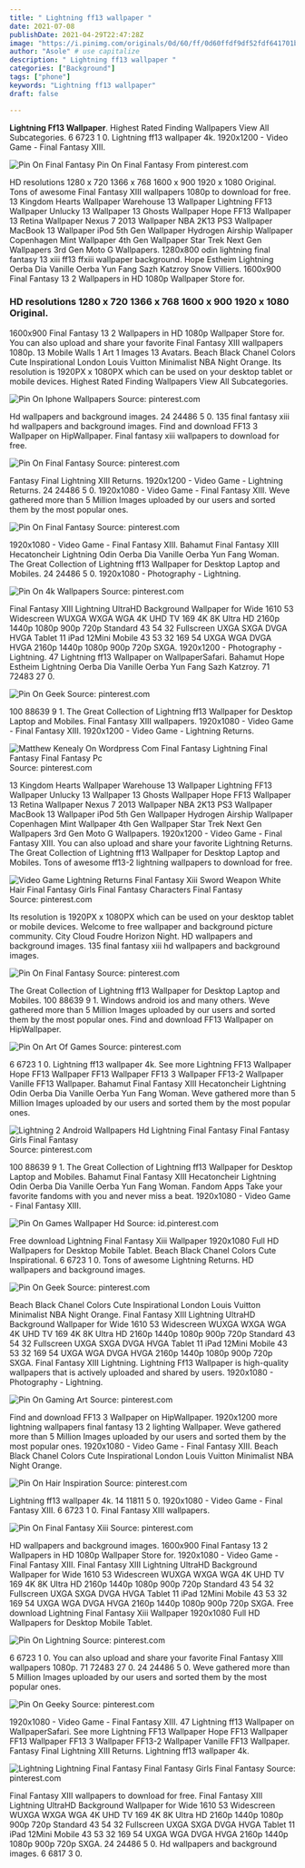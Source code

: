 ```yaml
---
title: " Lightning ff13 wallpaper "
date: 2021-07-08
publishDate: 2021-04-29T22:47:28Z
image: "https://i.pinimg.com/originals/0d/60/ff/0d60ffdf9df52fdf641701bdca56823d.jpg"
author: "Asole" # use capitalize
description: " Lightning ff13 wallpaper "
categories: ["Background"]
tags: ["phone"]
keywords: "Lightning ff13 wallpaper"
draft: false

---
```



**Lightning Ff13 Wallpaper**. Highest Rated Finding Wallpapers View All Subcategories. 6 6723 1 0. Lightning ff13 wallpaper 4k. 1920x1200 - Video Game - Final Fantasy XIII.

![Pin On Final Fantasy](https://i.pinimg.com/originals/79/7e/77/797e77545054ba566b8351bb2e30266d.jpg "Pin On Final Fantasy")
Pin On Final Fantasy From pinterest.com


HD resolutions 1280 x 720 1366 x 768 1600 x 900 1920 x 1080 Original. Tons of awesome Final Fantasy XIII wallpapers 1080p to download for free. 13 Kingdom Hearts Wallpaper Warehouse 13 Wallpaper Lightning FF13 Wallpaper Unlucky 13 Wallpaper 13 Ghosts Wallpaper Hope FF13 Wallpaper 13 Retina Wallpaper Nexus 7 2013 Wallpaper NBA 2K13 PS3 Wallpaper MacBook 13 Wallpaper iPod 5th Gen Wallpaper Hydrogen Airship Wallpaper Copenhagen Mint Wallpaper 4th Gen Wallpaper Star Trek Next Gen Wallpapers 3rd Gen Moto G Wallpapers. 1280x800 odin lightning final fantasy 13 xiii ff13 ffxiii wallpaper background. Hope Estheim Lightning Oerba Dia Vanille Oerba Yun Fang Sazh Katzroy Snow Villiers. 1600x900 Final Fantasy 13 2 Wallpapers in HD 1080p Wallpaper Store for.

### HD resolutions 1280 x 720 1366 x 768 1600 x 900 1920 x 1080 Original.

1600x900 Final Fantasy 13 2 Wallpapers in HD 1080p Wallpaper Store for. You can also upload and share your favorite Final Fantasy XIII wallpapers 1080p. 13 Mobile Walls 1 Art 1 Images 13 Avatars. Beach Black Chanel Сolors Cute Inspirational London Louis Vuitton Minimalist NBA Night Orange. Its resolution is 1920PX x 1080PX which can be used on your desktop tablet or mobile devices. Highest Rated Finding Wallpapers View All Subcategories.


![Pin On Iphone Wallpapers](https://i.pinimg.com/originals/f8/2a/98/f82a98faf21a4e3c9ec68451cfff448a.jpg "Pin On Iphone Wallpapers")
Source: pinterest.com

Hd wallpapers and background images. 24 24486 5 0. 135 final fantasy xiii hd wallpapers and background images. Find and download FF13 3 Wallpaper on HipWallpaper. Final fantasy xiii wallpapers to download for free.

![Pin On Final Fantasy](https://i.pinimg.com/originals/79/7e/77/797e77545054ba566b8351bb2e30266d.jpg "Pin On Final Fantasy")
Source: pinterest.com

Fantasy Final Lightning XIII Returns. 1920x1200 - Video Game - Lightning Returns. 24 24486 5 0. 1920x1080 - Video Game - Final Fantasy XIII. Weve gathered more than 5 Million Images uploaded by our users and sorted them by the most popular ones.

![Pin On Final Fantasy](https://i.pinimg.com/originals/d9/20/4b/d9204b72ac381f7c84502c36729748e9.png "Pin On Final Fantasy")
Source: pinterest.com

1920x1080 - Video Game - Final Fantasy XIII. Bahamut Final Fantasy XIII Hecatoncheir Lightning Odin Oerba Dia Vanille Oerba Yun Fang Woman. The Great Collection of Lightning ff13 Wallpaper for Desktop Laptop and Mobiles. 24 24486 5 0. 1920x1080 - Photography - Lightning.

![Pin On 4k Wallpapers](https://i.pinimg.com/originals/00/a9/f4/00a9f4dd23b3e1eb1bc8d99f9d218698.jpg "Pin On 4k Wallpapers")
Source: pinterest.com

Final Fantasy XIII Lightning UltraHD Background Wallpaper for Wide 1610 53 Widescreen WUXGA WXGA WGA 4K UHD TV 169 4K 8K Ultra HD 2160p 1440p 1080p 900p 720p Standard 43 54 32 Fullscreen UXGA SXGA DVGA HVGA Tablet 11 iPad 12Mini Mobile 43 53 32 169 54 UXGA WGA DVGA HVGA 2160p 1440p 1080p 900p 720p SXGA. 1920x1200 - Photography - Lightning. 47 Lightning ff13 Wallpaper on WallpaperSafari. Bahamut Hope Estheim Lightning Oerba Dia Vanille Oerba Yun Fang Sazh Katzroy. 71 72483 27 0.

![Pin On Geek](https://i.pinimg.com/originals/52/01/7c/52017c14455188d10f4d1807af4346c3.jpg "Pin On Geek")
Source: pinterest.com

100 88639 9 1. The Great Collection of Lightning ff13 Wallpaper for Desktop Laptop and Mobiles. Final Fantasy XIII wallpapers. 1920x1080 - Video Game - Final Fantasy XIII. 1920x1200 - Video Game - Lightning Returns.

![Matthew Kenealy On Wordpress Com Final Fantasy Lightning Final Fantasy Final Fantasy Pc](https://i.pinimg.com/originals/59/a7/19/59a719b441678312a94da090c63cb9cf.jpg "Matthew Kenealy On Wordpress Com Final Fantasy Lightning Final Fantasy Final Fantasy Pc")
Source: pinterest.com

13 Kingdom Hearts Wallpaper Warehouse 13 Wallpaper Lightning FF13 Wallpaper Unlucky 13 Wallpaper 13 Ghosts Wallpaper Hope FF13 Wallpaper 13 Retina Wallpaper Nexus 7 2013 Wallpaper NBA 2K13 PS3 Wallpaper MacBook 13 Wallpaper iPod 5th Gen Wallpaper Hydrogen Airship Wallpaper Copenhagen Mint Wallpaper 4th Gen Wallpaper Star Trek Next Gen Wallpapers 3rd Gen Moto G Wallpapers. 1920x1200 - Video Game - Final Fantasy XIII. You can also upload and share your favorite Lightning Returns. The Great Collection of Lightning ff13 Wallpaper for Desktop Laptop and Mobiles. Tons of awesome ff13-2 lightning wallpapers to download for free.

![Video Game Lightning Returns Final Fantasy Xiii Sword Weapon White Hair Final Fantasy Girls Final Fantasy Characters Final Fantasy](https://i.pinimg.com/originals/16/01/f8/1601f83e0ccf41f6dd9685bd9d71f2a0.jpg "Video Game Lightning Returns Final Fantasy Xiii Sword Weapon White Hair Final Fantasy Girls Final Fantasy Characters Final Fantasy")
Source: pinterest.com

Its resolution is 1920PX x 1080PX which can be used on your desktop tablet or mobile devices. Welcome to free wallpaper and background picture community. City Cloud Foudre Horizon Night. HD wallpapers and background images. 135 final fantasy xiii hd wallpapers and background images.

![Pin On Final Fantasy](https://i.pinimg.com/originals/f9/9a/07/f99a0761442c334906809ad502506e91.jpg "Pin On Final Fantasy")
Source: pinterest.com

The Great Collection of Lightning ff13 Wallpaper for Desktop Laptop and Mobiles. 100 88639 9 1. Windows android ios and many others. Weve gathered more than 5 Million Images uploaded by our users and sorted them by the most popular ones. Find and download FF13 Wallpaper on HipWallpaper.

![Pin On Art Of Games](https://i.pinimg.com/originals/d6/4c/9b/d64c9b6d1a574fc8981c164430017025.jpg "Pin On Art Of Games")
Source: pinterest.com

6 6723 1 0. Lightning ff13 wallpaper 4k. See more Lightning FF13 Wallpaper Hope FF13 Wallpaper FF13 Wallpaper FF13 3 Wallpaper FF13-2 Wallpaper Vanille FF13 Wallpaper. Bahamut Final Fantasy XIII Hecatoncheir Lightning Odin Oerba Dia Vanille Oerba Yun Fang Woman. Weve gathered more than 5 Million Images uploaded by our users and sorted them by the most popular ones.

![Lightning 2 Android Wallpapers Hd Lightning Final Fantasy Final Fantasy Girls Final Fantasy](https://i.pinimg.com/originals/63/2b/39/632b39bbd0cef8c5fbabfb18099222c8.jpg "Lightning 2 Android Wallpapers Hd Lightning Final Fantasy Final Fantasy Girls Final Fantasy")
Source: pinterest.com

100 88639 9 1. The Great Collection of Lightning ff13 Wallpaper for Desktop Laptop and Mobiles. Bahamut Final Fantasy XIII Hecatoncheir Lightning Odin Oerba Dia Vanille Oerba Yun Fang Woman. Fandom Apps Take your favorite fandoms with you and never miss a beat. 1920x1080 - Video Game - Final Fantasy XIII.

![Pin On Games Wallpaper Hd](https://i.pinimg.com/originals/1c/39/c4/1c39c49c6c72f5c208fa3050bc0c7996.jpg "Pin On Games Wallpaper Hd")
Source: id.pinterest.com

Free download Lightning Final Fantasy Xiii Wallpaper 1920x1080 Full HD Wallpapers for Desktop Mobile Tablet. Beach Black Chanel Сolors Cute Inspirational. 6 6723 1 0. Tons of awesome Lightning Returns. HD wallpapers and background images.

![Pin On Geek](https://i.pinimg.com/originals/9d/f0/ae/9df0ae897fa777a68d25916f16f07a5e.jpg "Pin On Geek")
Source: pinterest.com

Beach Black Chanel Сolors Cute Inspirational London Louis Vuitton Minimalist NBA Night Orange. Final Fantasy XIII Lightning UltraHD Background Wallpaper for Wide 1610 53 Widescreen WUXGA WXGA WGA 4K UHD TV 169 4K 8K Ultra HD 2160p 1440p 1080p 900p 720p Standard 43 54 32 Fullscreen UXGA SXGA DVGA HVGA Tablet 11 iPad 12Mini Mobile 43 53 32 169 54 UXGA WGA DVGA HVGA 2160p 1440p 1080p 900p 720p SXGA. Final Fantasy XIII Lightning. Lightning Ff13 Wallpaper is high-quality wallpapers that is actively uploaded and shared by users. 1920x1080 - Photography - Lightning.

![Pin On Gaming Art](https://i.pinimg.com/originals/f0/2f/cc/f02fcc85685eead8326c1892bc5be48e.jpg "Pin On Gaming Art")
Source: pinterest.com

Find and download FF13 3 Wallpaper on HipWallpaper. 1920x1200 more lightning wallpapers final fantasy 13 2 lighting Wallpaper. Weve gathered more than 5 Million Images uploaded by our users and sorted them by the most popular ones. 1920x1080 - Video Game - Final Fantasy XIII. Beach Black Chanel Сolors Cute Inspirational London Louis Vuitton Minimalist NBA Night Orange.

![Pin On Hair Inspiration](https://i.pinimg.com/originals/ab/22/f5/ab22f596a893761047211f4a185d4aba.jpg "Pin On Hair Inspiration")
Source: pinterest.com

Lightning ff13 wallpaper 4k. 14 11811 5 0. 1920x1080 - Video Game - Final Fantasy XIII. 6 6723 1 0. Final Fantasy XIII wallpapers.

![Pin On Final Fantasy Xiii](https://i.pinimg.com/originals/74/63/fd/7463fd120dd307d84c55c1d21bbe4c51.jpg "Pin On Final Fantasy Xiii")
Source: pinterest.com

HD wallpapers and background images. 1600x900 Final Fantasy 13 2 Wallpapers in HD 1080p Wallpaper Store for. 1920x1080 - Video Game - Final Fantasy XIII. Final Fantasy XIII Lightning UltraHD Background Wallpaper for Wide 1610 53 Widescreen WUXGA WXGA WGA 4K UHD TV 169 4K 8K Ultra HD 2160p 1440p 1080p 900p 720p Standard 43 54 32 Fullscreen UXGA SXGA DVGA HVGA Tablet 11 iPad 12Mini Mobile 43 53 32 169 54 UXGA WGA DVGA HVGA 2160p 1440p 1080p 900p 720p SXGA. Free download Lightning Final Fantasy Xiii Wallpaper 1920x1080 Full HD Wallpapers for Desktop Mobile Tablet.

![Pin On Lightning](https://i.pinimg.com/originals/e3/73/ba/e373baff07842124cf2b7e68f6d5b39c.png "Pin On Lightning")
Source: pinterest.com

6 6723 1 0. You can also upload and share your favorite Final Fantasy XIII wallpapers 1080p. 71 72483 27 0. 24 24486 5 0. Weve gathered more than 5 Million Images uploaded by our users and sorted them by the most popular ones.

![Pin On Geeky](https://i.pinimg.com/originals/01/61/74/01617418198a3132527091866b1d5f5a.jpg "Pin On Geeky")
Source: pinterest.com

1920x1080 - Video Game - Final Fantasy XIII. 47 Lightning ff13 Wallpaper on WallpaperSafari. See more Lightning FF13 Wallpaper Hope FF13 Wallpaper FF13 Wallpaper FF13 3 Wallpaper FF13-2 Wallpaper Vanille FF13 Wallpaper. Fantasy Final Lightning XIII Returns. Lightning ff13 wallpaper 4k.

![Lightning Lightning Final Fantasy Final Fantasy Girls Final Fantasy](https://i.pinimg.com/originals/0d/60/ff/0d60ffdf9df52fdf641701bdca56823d.jpg "Lightning Lightning Final Fantasy Final Fantasy Girls Final Fantasy")
Source: pinterest.com

Final Fantasy XIII wallpapers to download for free. Final Fantasy XIII Lightning UltraHD Background Wallpaper for Wide 1610 53 Widescreen WUXGA WXGA WGA 4K UHD TV 169 4K 8K Ultra HD 2160p 1440p 1080p 900p 720p Standard 43 54 32 Fullscreen UXGA SXGA DVGA HVGA Tablet 11 iPad 12Mini Mobile 43 53 32 169 54 UXGA WGA DVGA HVGA 2160p 1440p 1080p 900p 720p SXGA. 24 24486 5 0. Hd wallpapers and background images. 6 6817 3 0.

